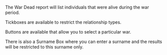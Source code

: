 The War Dead report will list individuals that were alive during the war period.

Tickboxes are available to restrict the relationship types.

Buttons are available that allow you to select a particular war.

There is also a Surname Box where you can enter a surname and the results will be restricted to this surname only.